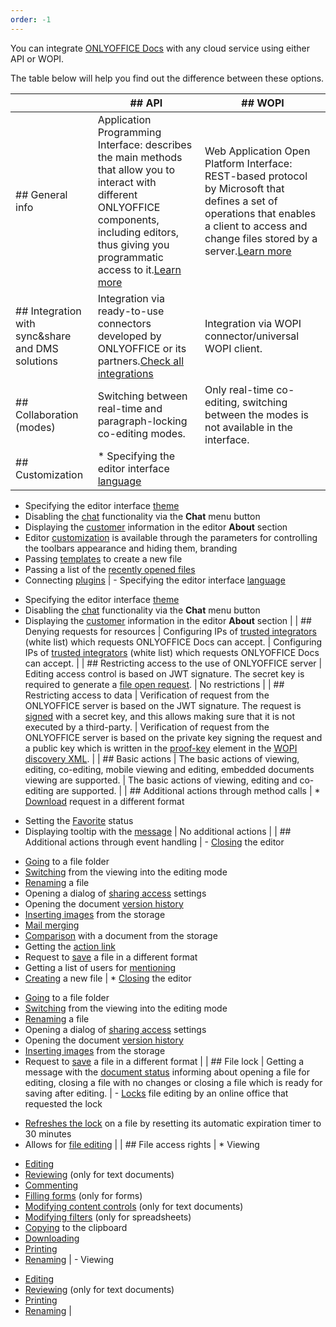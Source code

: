 ```yaml
---
order: -1
---
```


You can integrate [ONLYOFFICE Docs](https://www.onlyoffice.com/office-suite.aspx) with any cloud service using either API or WOPI.

The table below will help you find out the difference between these options.

|                                                       | ## API                                                                                                                                                                                                                                                                                                                                                                                                                                                                                                                                                                                                                                                                                                                                                                                                                                                                                                                                                                                                                                                         | ## WOPI                                                                                                                                                                                                                                                                                                                                                                                                                                                                                                                                                                                                                                                       |
| ----------------------------------------------------- | -------------------------------------------------------------------------------------------------------------------------------------------------------------------------------------------------------------------------------------------------------------------------------------------------------------------------------------------------------------------------------------------------------------------------------------------------------------------------------------------------------------------------------------------------------------------------------------------------------------------------------------------------------------------------------------------------------------------------------------------------------------------------------------------------------------------------------------------------------------------------------------------------------------------------------------------------------------------------------------------------------------------------------------------------------------- | ------------------------------------------------------------------------------------------------------------------------------------------------------------------------------------------------------------------------------------------------------------------------------------------------------------------------------------------------------------------------------------------------------------------------------------------------------------------------------------------------------------------------------------------------------------------------------------------------------------------------------------------------------------- |
| ## General info                                       | Application Programming Interface: describes the main methods that allow you to interact with different ONLYOFFICE components, including editors, thus giving you programmatic access to it.[Learn more](/editors/basic)                                                                                                                                                                                                                                                                                                                                                                                                                                                                                                                                                                                                                                                                                                                                                                                                                                       | Web Application Open Platform Interface: REST-based protocol by Microsoft that defines a set of operations that enables a client to access and change files stored by a server.[Learn more](/editors/wopi/)                                                                                                                                                                                                                                                                                                                                                                                                                                                   |
| ## Integration with sync\&share and DMS solutions     | Integration via ready-to-use connectors developed by ONLYOFFICE or its partners.[Check all integrations](https://www.onlyoffice.com/all-connectors.aspx)                                                                                                                                                                                                                                                                                                                                                                                                                                                                                                                                                                                                                                                                                                                                                                                                                                                                                                       | Integration via WOPI connector/universal WOPI client.                                                                                                                                                                                                                                                                                                                                                                                                                                                                                                                                                                                                         |
| ## Collaboration (modes)                              | Switching between real-time and paragraph-locking co-editing modes.                                                                                                                                                                                                                                                                                                                                                                                                                                                                                                                                                                                                                                                                                                                                                                                                                                                                                                                                                                                            | Only real-time co-editing, switching between the modes is not available in the interface.                                                                                                                                                                                                                                                                                                                                                                                                                                                                                                                                                                     |
| ## Customization                                      | * Specifying the editor interface [language](/editors/config/editor#lang)
* Specifying the editor interface [theme](/editors/config/editor/customization#uiTheme)
* Disabling the [chat](/editors/config/editor/customization#chat) functionality via the **Chat** menu button
* Displaying the [customer](/editors/config/editor/customization#customer) information in the editor **About** section
* Editor [customization](/editors/config/editor/customization) is available through the parameters for controlling the toolbars appearance and hiding them, branding
* Passing [templates](/editors/config/editor#templates) to create a new file
* Passing a list of the [recently opened files](/editors/config/editor#recent)
* Connecting [plugins](/editors/config/editor/plugins)                                                                                                                                                                                                                                                                  | - Specifying the editor interface [language](/editors/wopi/discovery#ui)
- Specifying the editor interface [theme](/editors/wopi/discovery#thm)
- Disabling the [chat](/editors/wopi/discovery#dchat) functionality via the **Chat** menu button
- Displaying the [customer](/editors/wopi/restapi/checkfileinfo#BreadcrumbBrandUrl) information in the editor **About** section                                                                                                                                                                                                                                                                              |
| ## Denying requests for resources                     | Configuring IPs of [trusted integrators](/editors/wopi/#ip-filter) (white list) which requests ONLYOFFICE Docs can accept.                                                                                                                                                                                                                                                                                                                                                                                                                                                                                                                                                                                                                                                                                                                                                                                                                                                                                                                                     | Configuring IPs of [trusted integrators](/editors/wopi/#ip-filter) (white list) which requests ONLYOFFICE Docs can accept.                                                                                                                                                                                                                                                                                                                                                                                                                                                                                                                                    |
| ## Restricting access to the use of ONLYOFFICE server | Editing access control is based on JWT signature. The secret key is required to generate a [file open request](/editors/signature/browser).                                                                                                                                                                                                                                                                                                                                                                                                                                                                                                                                                                                                                                                                                                                                                                                                                                                                                                                    | No restrictions                                                                                                                                                                                                                                                                                                                                                                                                                                                                                                                                                                                                                                               |
| ## Restricting access to data                         | Verification of request from the ONLYOFFICE server is based on the JWT signature. The request is [signed](/editors/signature/request#callbackUrl) with a secret key, and this allows making sure that it is not executed by a third-party.                                                                                                                                                                                                                                                                                                                                                                                                                                                                                                                                                                                                                                                                                                                                                                                                                     | Verification of request from the ONLYOFFICE server is based on the private key signing the request and a public key which is written in the [proof-key](/editors/wopi/proofkeys) element in the [WOPI discovery XML](/editors/wopi/discovery).                                                                                                                                                                                                                                                                                                                                                                                                                |
| ## Basic actions                                      | The basic actions of viewing, editing, co-editing, mobile viewing and editing, embedded documents viewing are supported.                                                                                                                                                                                                                                                                                                                                                                                                                                                                                                                                                                                                                                                                                                                                                                                                                                                                                                                                       | The basic actions of viewing, editing and co-editing are supported.                                                                                                                                                                                                                                                                                                                                                                                                                                                                                                                                                                                           |
| ## Additional actions through method calls            | * [Download](/editors/methods#downloadAs) request in a different format
* Setting the [Favorite](/editors/methods#setFavorite) status
* Displaying tooltip with the [message](/editors/methods#showMessage)                                                                                                                                                                                                                                                                                                                                                                                                                                                                                                                                                                                                                                                                                                                                                                                                                                                    | No additional actions                                                                                                                                                                                                                                                                                                                                                                                                                                                                                                                                                                                                                                         |
| ## Additional actions through event handling          | - [Closing](/editors/config/events#onRequestClose) the editor
- [Going](/editors/config/editor/customization#goback) to a file folder
- [Switching](/editors/config/events#onRequestEditRights) from the viewing into the editing mode
- [Renaming](/editors/config/events#onRequestRename) a file
- Opening a dialog of [sharing access](/editors/config/events#onRequestSharingSettings) settings
- Opening the document [version history](/editors/config/events#onRequestHistory)
- [Inserting images](/editors/config/events#onRequestInsertImage) from the storage
- [Mail merging](/editors/config/events#onRequestMailMergeRecipients)
- [Comparison](/editors/config/events#onRequestCompareFile) with a document from the storage
- Getting the [action link](/editors/config/events#onMakeActionLink)
- Request to [save](/editors/config/events#onRequestSaveAs) a file in a different format
- Getting a list of users for [mentioning](/editors/config/events#onRequestUsers)
- [Creating](/editors/config/events#onRequestCreateNew) a new file | * [Closing](/editors/wopi/postmessage#UI_Close) the editor
* [Going](/editors/wopi/restapi/checkfileinfo#BreadcrumbFolderUrl) to a file folder
* [Switching](/editors/wopi/postmessage#UI_Edit) from the viewing into the editing mode
* [Renaming](/editors/wopi/postmessage#File_Rename) a file
* Opening a dialog of [sharing access](/editors/wopi/postmessage#UI_Sharing) settings
* Opening the document [version history](/editors/wopi/postmessage#UI_FileVersions)
* [Inserting images](/editors/wopi/postmessage#UI_InsertGraphic) from the storage
* Request to [save](/editors/wopi/restapi/putrelativefile#save-as) a file in a different format |
| ## File lock                                          | Getting a message with the [document status](/editors/callback#status) informing about opening a file for editing, closing a file with no changes or closing a file which is ready for saving after editing.                                                                                                                                                                                                                                                                                                                                                                                                                                                                                                                                                                                                                                                                                                                                                                                                                                                   | - [Locks](/editors/wopi/restapi/lock) file editing by an online office that requested the lock
- [Refreshes the lock](/editors/wopi/restapi/refreshlock) on a file by resetting its automatic expiration timer to 30 minutes
- Allows for [file editing](/editors/wopi/restapi/unlock)                                                                                                                                                                                                                                                                                                                                                                        |
| ## File access rights                                 | * Viewing
* [Editing](/editors/config/document/permissions#edit)
* [Reviewing](/editors/config/document/permissions#review) (only for text documents)
* [Commenting](/editors/config/document/permissions#comment)
* [Filling forms](/editors/config/document/permissions#fillForms) (only for forms)
* [Modifying content controls](/editors/config/document/permissions#modifyContentControl) (only for text documents)
* [Modifying filters](/editors/config/document/permissions#modifyFilter) (only for spreadsheets)
* [Copying](/editors/config/document/permissions#copy) to the clipboard
* [Downloading](/editors/config/document/permissions#download)
* [Printing](/editors/config/document/permissions#print)
* [Renaming](/editors/config/document/permissions#rename)                                                                                                                                                                                                                                                                           | - Viewing
- [Editing](/editors/wopi/restapi/checkfileinfo#UserCanWrite)
- [Reviewing](/editors/wopi/restapi/checkfileinfo#UserCanReview) (only for text documents)
- [Printing](/editors/wopi/restapi/checkfileinfo#HidePrintOption)
- [Renaming](/editors/wopi/restapi/checkfileinfo#UserCanRename)                                                                                                                                                                                                                                                                                                                                                          |
